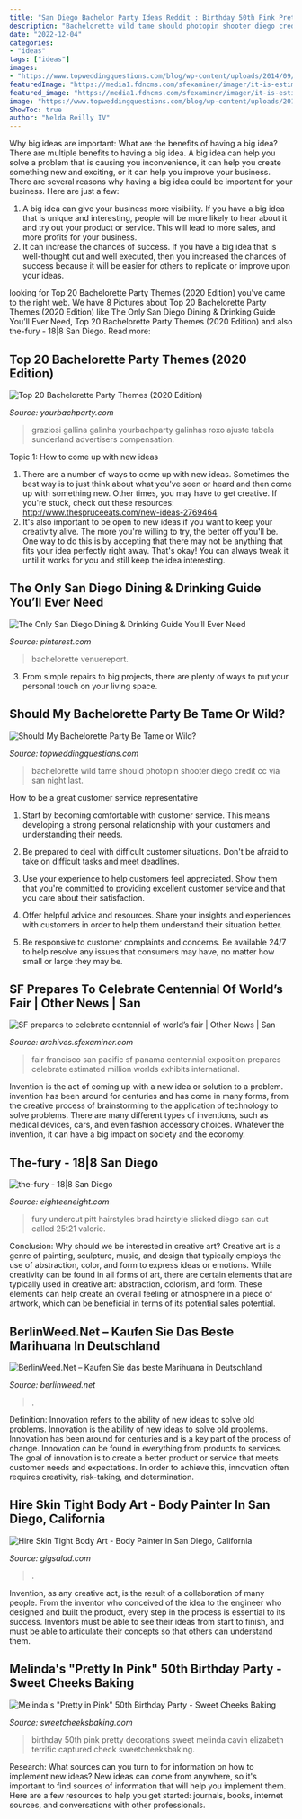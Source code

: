 ```yaml
---
title: "San Diego Bachelor Party Ideas Reddit : Birthday 50th Pink Pretty Decorations Sweet Melinda Cavin Elizabeth Terrific Captured Check Sweetcheeksbaking"
description: "Bachelorette wild tame should photopin shooter diego credit cc via san night last"
date: "2022-12-04"
categories:
- "ideas"
tags: ["ideas"]
images:
- "https://www.topweddingquestions.com/blog/wp-content/uploads/2014/09/large_4315756228.jpg"
featuredImage: "https://media1.fdncms.com/sfexaminer/imager/it-is-estimated-that-some-20-million-peopl/u/original/2920604/ackleytowerofjewels.0219.jpg"
featured_image: "https://media1.fdncms.com/sfexaminer/imager/it-is-estimated-that-some-20-million-peopl/u/original/2920604/ackleytowerofjewels.0219.jpg"
image: "https://www.topweddingquestions.com/blog/wp-content/uploads/2014/09/large_4315756228.jpg"
ShowToc: true
author: "Nelda Reilly IV"
---
```



Why big ideas are important: What are the benefits of having a big idea?
There are multiple benefits to having a big idea. A big idea can help you solve a problem that is causing you inconvenience, it can help you create something new and exciting, or it can help you improve your business. There are several reasons why having a big idea could be important for your business. Here are just a few: 
1) A big idea can give your business more visibility. If you have a big idea that is unique and interesting, people will be more likely to hear about it and try out your product or service. This will lead to more sales, and more profits for your business. 
2) It can increase the chances of success. If you have a big idea that is well-thought out and well executed, then you increased the chances of success because it will be easier for others to replicate or improve upon your ideas.

	

		
looking for Top 20 Bachelorette Party Themes (2020 Edition) you've came to the right web. We have 8 Pictures about Top 20 Bachelorette Party Themes (2020 Edition) like The Only San Diego Dining &amp; Drinking Guide You’ll Ever Need, Top 20 Bachelorette Party Themes (2020 Edition) and also the-fury - 18|8 San Diego. Read more:
		
    
## Top 20 Bachelorette Party Themes (2020 Edition)

<img loading=lazy src="http://www.yourbachparty.com/wp-content/uploads/2018/03/Depositphotos_65282091_m-2015.jpg" onerror="this.onerror=null;this.src='https://tse4.mm.bing.net/th?id=OIP.asL1n993Tjh_ePzVf_KeoAHaE8&amp;pid=15.1';" alt="Top 20 Bachelorette Party Themes (2020 Edition)">

_Source: yourbachparty.com_

>graziosi gallina galinha yourbachparty galinhas roxo ajuste tabela sunderland advertisers compensation. 

	

Topic 1: How to come up with new ideas
1. There are a number of ways to come up with new ideas. Sometimes the best way is to just think about what you've seen or heard and then come up with something new. Other times, you may have to get creative. If you're stuck, check out these resources: http://www.thespruceeats.com/new-ideas-2769464
2. It's also important to be open to new ideas if you want to keep your creativity alive. The more you're willing to try, the better off you'll be. One way to do this is by accepting that there may not be anything that fits your idea perfectly right away. That's okay! You can always tweak it until it works for you and still keep the idea interesting.


    
## The Only San Diego Dining &amp; Drinking Guide You’ll Ever Need

<img loading=lazy src="https://i.pinimg.com/736x/6d/09/d7/6d09d7c441bcb0678032acf7fb368efe.jpg" onerror="this.onerror=null;this.src='https://tse1.mm.bing.net/th?id=OIP.f6EwtMjwNqulHhP5Fx4TYAHaJ3&amp;pid=15.1';" alt="The Only San Diego Dining &amp; Drinking Guide You’ll Ever Need">

_Source: pinterest.com_

>bachelorette venuereport. 

	

3. From simple repairs to big projects, there are plenty of ways to put your personal touch on your living space.

    
## Should My Bachelorette Party Be Tame Or Wild?

<img loading=lazy src="https://www.topweddingquestions.com/blog/wp-content/uploads/2014/09/large_4315756228.jpg" onerror="this.onerror=null;this.src='https://tse3.mm.bing.net/th?id=OIP.x3kFE02goxTCwybk9afRcgHaGQ&amp;pid=15.1';" alt="Should My Bachelorette Party Be Tame or Wild?">

_Source: topweddingquestions.com_

>bachelorette wild tame should photopin shooter diego credit cc via san night last. 

	

How to be a great customer service representative
1. Start by becoming comfortable with customer service. This means developing a strong personal relationship with your customers and understanding their needs.
2. Be prepared to deal with difficult customer situations. Don't be afraid to take on difficult tasks and meet deadlines.

3. Use your experience to help customers feel appreciated. Show them that you're committed to providing excellent customer service and that you care about their satisfaction.

4. Offer helpful advice and resources. Share your insights and experiences with customers in order to help them understand their situation better.

5. Be responsive to customer complaints and concerns. Be available 24/7 to help resolve any issues that consumers may have, no matter how small or large they may be.

    
## SF Prepares To Celebrate Centennial Of World’s Fair | Other News | San

<img loading=lazy src="https://media1.fdncms.com/sfexaminer/imager/it-is-estimated-that-some-20-million-peopl/u/original/2920604/ackleytowerofjewels.0219.jpg" onerror="this.onerror=null;this.src='https://tse1.mm.bing.net/th?id=OIP.JkhcRNuiL6Cd8vtLZBU2xgHaFe&amp;pid=15.1';" alt="SF prepares to celebrate centennial of world’s fair | Other News | San">

_Source: archives.sfexaminer.com_

>fair francisco san pacific sf panama centennial exposition prepares celebrate estimated million worlds exhibits international. 

	

Invention is the act of coming up with a new idea or solution to a problem. invention has been around for centuries and has come in many forms, from the creative process of brainstorming to the application of technology to solve problems. There are many different types of inventions, such as medical devices, cars, and even fashion accessory choices. Whatever the invention, it can have a big impact on society and the economy.

    
## The-fury - 18|8 San Diego

<img loading=lazy src="https://eighteeneight.com/san-diego-ca/wp-content/uploads/sites/2/2015/02/the-fury.png" onerror="this.onerror=null;this.src='https://tse2.mm.bing.net/th?id=OIP.RaI1dBpmTcFF9BHX-LIt1QAAAA&amp;pid=15.1';" alt="the-fury - 18|8 San Diego">

_Source: eighteeneight.com_

>fury undercut pitt hairstyles brad hairstyle slicked diego san cut called 25t21 valorie. 

	

Conclusion: Why should we be interested in creative art?
Creative art is a genre of painting, sculpture, music, and design that typically employs the use of abstraction, color, and form to express ideas or emotions. While creativity can be found in all forms of art, there are certain elements that are typically used in creative art: abstraction, colorism, and form. These elements can help create an overall feeling or atmosphere in a piece of artwork, which can be beneficial in terms of its potential sales potential.

    
## BerlinWeed.Net – Kaufen Sie Das Beste Marihuana In Deutschland

<img loading=lazy src="https://comprarmarihuanamadrid.com/ger/wp-content/uploads/2020/09/20200616_154956-768x1024.jpg" onerror="this.onerror=null;this.src='https://tse4.mm.bing.net/th?id=OIP.VjXsVCExi_sSH8CSGaLlkAHaJ4&amp;pid=15.1';" alt="BerlinWeed.Net – Kaufen Sie das beste Marihuana in Deutschland">

_Source: berlinweed.net_

>. 

	

Definition: Innovation refers to the ability of new ideas to solve old problems.
Innovation is the ability of new ideas to solve old problems. Innovation has been around for centuries and is a key part of the process of change. Innovation can be found in everything from products to services. The goal of innovation is to create a better product or service that meets customer needs and expectations. In order to achieve this, innovation often requires creativity, risk-taking, and determination.

    
## Hire Skin Tight Body Art - Body Painter In San Diego, California

<img loading=lazy src="https://cress.gigsalad.com/s3/s/skin_tight_body_art_san_diego/58f456aa98db8.jpg" onerror="this.onerror=null;this.src='https://tse3.mm.bing.net/th?id=OIP.b1wA1QlFknOkw73VHJExgQHaNd&amp;pid=15.1';" alt="Hire Skin Tight Body Art - Body Painter in San Diego, California">

_Source: gigsalad.com_

>. 

	

Invention, as any creative act, is the result of a collaboration of many people. From the inventor who conceived of the idea to the engineer who designed and built the product, every step in the process is essential to its success. Inventors must be able to see their ideas from start to finish, and must be able to articulate their concepts so that others can understand them.

    
## Melinda&#039;s &quot;Pretty In Pink&quot; 50th Birthday Party - Sweet Cheeks Baking

<img loading=lazy src="https://www.sweetcheeksbaking.com/wp-content/uploads/2018/02/Cavin-Elizabeth-Photography-Skybox-Birthday-10.jpg" onerror="this.onerror=null;this.src='https://tse2.mm.bing.net/th?id=OIP.trgb_G080NuzMcMffk0c9AHaE7&amp;pid=15.1';" alt="Melinda&#039;s &quot;Pretty in Pink&quot; 50th Birthday Party - Sweet Cheeks Baking">

_Source: sweetcheeksbaking.com_

>birthday 50th pink pretty decorations sweet melinda cavin elizabeth terrific captured check sweetcheeksbaking. 

	

Research: What sources can you turn to for information on how to implement new ideas?
New ideas can come from anywhere, so it's important to find sources of information that will help you implement them. Here are a few resources to help you get started: journals, books, internet sources, and conversations with other professionals.

